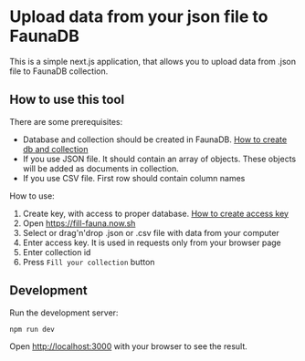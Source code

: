 # Upload data from your json file to FaunaDB

This is a simple next.js application, that allows you to upload data from .json file to FaunaDB collection.

## How to use this tool

There are some prerequisites:

- Database and collection should be created in FaunaDB. [How to create db and collection](https://docs.fauna.com/fauna/current/start/cloud#create-db)
- If you use JSON file. It should contain an array of objects. These objects will be added as documents in collection.
- If you use CSV file. First row should contain column names

How to use:

1. Create key, with access to proper database. [How to create access key](https://docs.fauna.com/fauna/current/start/vs_code#key)
2. Open https://fill-fauna.now.sh
3. Select or drag'n'drop .json or .csv file with data from your computer
4. Enter access key. It is used in requests only from your browser page
5. Enter collection id
6. Press `Fill your collection` button

## Development

Run the development server:

```bash
npm run dev
```

Open [http://localhost:3000](http://localhost:3000) with your browser to see the result.
